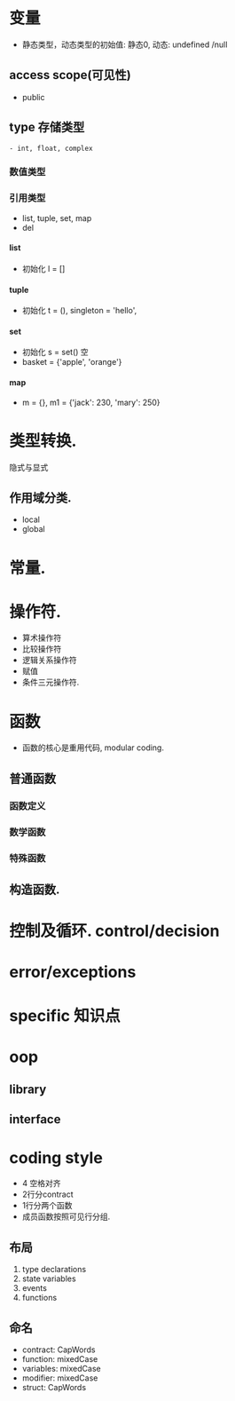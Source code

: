 # 变量
- 静态类型，动态类型的初始值: 静态0, 动态: undefined /null
## access scope(可见性)
- public
## type 存储类型
    - int, float, complex

### 数值类型

### 引用类型
- list, tuple, set, map
- del

#### list
- 初始化 l = []
#### tuple
- 初始化 t = (), singleton = 'hello',
#### set
- 初始化 s = set() 空
- basket = {'apple', 'orange'}
#### map
- m = {}, m1 = {'jack': 230, 'mary': 250}

# 类型转换.
隐式与显式

## 作用域分类.
- local
- global

# 常量.
# 操作符.
- 算术操作符
- 比较操作符
- 逻辑关系操作符
- 赋值
- 条件三元操作符.
# 函数
- 函数的核心是重用代码, modular coding.
## 普通函数
### 函数定义
### 数学函数
### 特殊函数

## 构造函数.

# 控制及循环. control/decision

# error/exceptions

# specific 知识点

# oop

## library

## interface


# coding style
- 4 空格对齐
- 2行分contract
- 1行分两个函数
- 成员函数按照可见行分组.
## 布局
1. type declarations
2. state variables
3. events
4. functions

## 命名
- contract: CapWords
- function: mixedCase
- variables: mixedCase
- modifier: mixedCase
- struct: CapWords